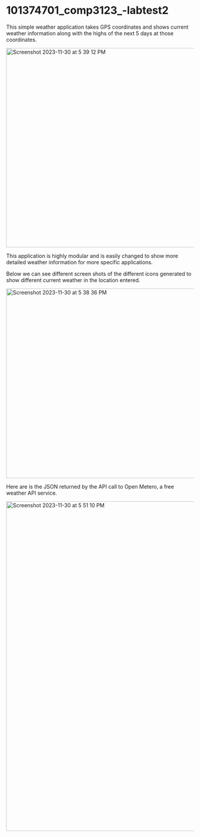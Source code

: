 # 101374701_comp3123_-labtest2

This simple weather application takes GPS coordinates and shows current weather information along with the highs of the next 5 days at those coordinates. 

<img width="534" alt="Screenshot 2023-11-30 at 5 39 12 PM" src="https://github.com/RaleighD/101374701_comp3123_-labtest2/assets/95951774/65de2cfd-6ba9-4db8-a592-58dbe0fd6169">


This application is highly modular and is easily changed to show more detailed weather information for more specific applications.

Below we can see different screen shots of the different icons generated to show different current weather in the location entered. 

<img width="508" alt="Screenshot 2023-11-30 at 5 38 36 PM" src="https://github.com/RaleighD/101374701_comp3123_-labtest2/assets/95951774/e4e29464-ae50-42a9-b956-9a242e7174a3">


Here are is the JSON returned by the API call to Open Metero, a free weather API service. 

<img width="883" alt="Screenshot 2023-11-30 at 5 51 10 PM" src="https://github.com/RaleighD/101374701_comp3123_-labtest2/assets/95951774/758749a7-39a9-4b58-a4d5-ff2ddbe8bb29">
